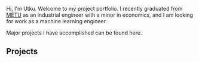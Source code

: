Hi, I'm Utku. Welcome to my project portfolio. I recently graduated from [METU](https://www.metu.edu.tr/) as an industrial engineer with a minor in economics, and I am looking for work as a machine learning engineer.

Major projects I have accomplished can be found here.

## Projects




